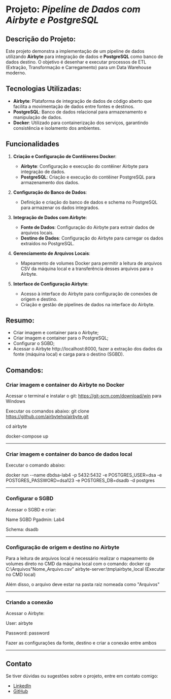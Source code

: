 # Projeto: ***Pipeline de Dados com Airbyte e PostgreSQL***

## **Descrição do Projeto:**
Este projeto demonstra a implementação de um pipeline de dados utilizando **Airbyte** para integração de dados e **PostgreSQL** como banco de dados destino. O objetivo é desenhar e executar processos de ETL (Extração, Transformação e Carregamento) para um Data Warehouse moderno.


## **Tecnologias Utilizadas**: 
- **Airbyte**: Plataforma de integração de dados de código aberto que facilita a movimentação de dados entre fontes e destinos.
- **PostgreSQL**: Banco de dados relacional para armazenamento e manipulação de dados.
- **Docker**: Utilizado para containerização dos serviços, garantindo consistência e isolamento dos ambientes.


## **Funcionalidades**

1. **Criação e Configuração de Contêineres Docker**:
   - **Airbyte**: Configuração e execução do contêiner Airbyte para integração de dados.
   - **PostgreSQL**: Criação e execução do contêiner PostgreSQL para armazenamento dos dados.

2. **Configuração do Banco de Dados**:
   - Definição e criação do banco de dados e schema no PostgreSQL para armazenar os dados integrados.

3. **Integração de Dados com Airbyte**:
   - **Fonte de Dados**: Configuração do Airbyte para extrair dados de arquivos locais.
   - **Destino de Dados**: Configuração do Airbyte para carregar os dados extraídos no PostgreSQL.

4. **Gerenciamento de Arquivos Locais**:
   - Mapeamento de volumes Docker para permitir a leitura de arquivos CSV da máquina local e a transferência desses arquivos para o Airbyte.

5. **Interface de Configuração Airbyte**:
   - Acesso à interface do Airbyte para configuração de conexões de origem e destino.
   - Criação e gestão de pipelines de dados na interface do Airbyte.


## **Resumo**: 
* Criar imagem e container para o Airbyte;
* Criar imagem e container para o PostgreSQL;
* Configurar o SGBD;
* Acessar o Airbyte http://localhost:8000, fazer a extração dos dados da fonte (máquina local) e carga para o destino (SGBD).


## **Comandos**:
### Criar imagem e container do Airbyte no Docker
Acessar o terminal e instalar o git: https://git-scm.com/download/win para Windows
 
Executar os comandos abaixo:
git clone https://github.com/airbytehq/airbyte.git

cd airbyte

docker-compose up

---

### Criar imagem e container do banco de dados local
Executar o comando abaixo:

docker run --name dbdsa-lab4 -p 5432:5432 -e POSTGRES_USER=dsa -e POSTGRES_PASSWORD=dsa123 -e POSTGRES_DB=dsadb -d postgres

---

### Configurar o SGBD
Acessar o SGBD e criar:

Name SGBD Pgadmin: Lab4

Schema: dsadb

---

### Configuração de origem e destino no Airbyte
Para a leitura de arquivos local é necessário realizar o mapeamento de volumes direto no CMD da máquina local com o comando: 
docker cp C:\Arquivos\"Nome_Arquivo.csv" airbyte-server:\tmp\airbyte_local (Executar no CMD local)

Além disso, o arquivo deve estar na pasta raiz nomeada como "Arquivos"

---

### Criando a conexão 

Acessar o Airbyte:

User: airbyte

Password: password

Fazer as configurações da fonte, destino e criar a conexão entre ambos

---
## Contato

Se tiver dúvidas ou sugestões sobre o projeto, entre em contato comigo:

- [LinkedIn](https://www.linkedin.com/in/henrique-k-32967a2b5/)
- [GitHub](https://github.com/henriquekurata?tab=overview&from=2024-09-01&to=2024-09-01)